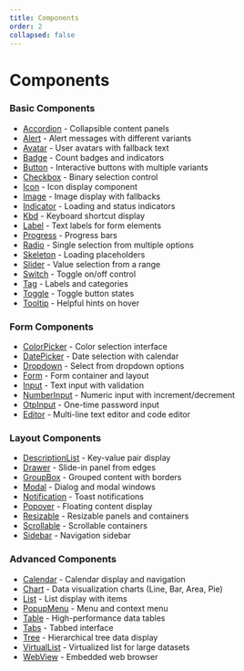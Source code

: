 ```yaml
---
title: Components
order: 2
collapsed: false
---
```


# Components

### Basic Components

- [Accordion](accordion) - Collapsible content panels
- [Alert](alert) - Alert messages with different variants
- [Avatar](avatar) - User avatars with fallback text
- [Badge](badge) - Count badges and indicators
- [Button](button) - Interactive buttons with multiple variants
- [Checkbox](checkbox) - Binary selection control
- [Icon](icon) - Icon display component
- [Image](image) - Image display with fallbacks
- [Indicator](indicator) - Loading and status indicators
- [Kbd](kbd) - Keyboard shortcut display
- [Label](label) - Text labels for form elements
- [Progress](progress) - Progress bars
- [Radio](radio) - Single selection from multiple options
- [Skeleton](skeleton) - Loading placeholders
- [Slider](slider) - Value selection from a range
- [Switch](switch) - Toggle on/off control
- [Tag](tag) - Labels and categories
- [Toggle](toggle) - Toggle button states
- [Tooltip](tooltip) - Helpful hints on hover

### Form Components

- [ColorPicker](color-picker) - Color selection interface
- [DatePicker](date-picker) - Date selection with calendar
- [Dropdown](dropdown) - Select from dropdown options
- [Form](form) - Form container and layout
- [Input](input) - Text input with validation
- [NumberInput](number-input) - Numeric input with increment/decrement
- [OtpInput](otp-input) - One-time password input
- [Editor](editor) - Multi-line text editor and code editor

### Layout Components

- [DescriptionList](description-list) - Key-value pair display
- [Drawer](drawer) - Slide-in panel from edges
- [GroupBox](group-box) - Grouped content with borders
- [Modal](modal) - Dialog and modal windows
- [Notification](notification) - Toast notifications
- [Popover](popover) - Floating content display
- [Resizable](resizable) - Resizable panels and containers
- [Scrollable](scrollable) - Scrollable containers
- [Sidebar](sidebar) - Navigation sidebar

### Advanced Components

- [Calendar](calendar) - Calendar display and navigation
- [Chart](chart) - Data visualization charts (Line, Bar, Area, Pie)
- [List](list) - List display with items
- [PopupMenu](popup_menu) - Menu and context menu
- [Table](table) - High-performance data tables
- [Tabs](tabs) - Tabbed interface
- [Tree](tree) - Hierarchical tree data display
- [VirtualList](virtual-list) - Virtualized list for large datasets
- [WebView](webview) - Embedded web browser
